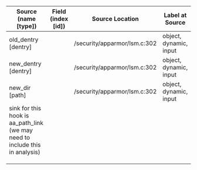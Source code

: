 | Source (name [type]) | Field (index [id]) | Source Location | Label at Source |
| -------------------- | ------------------ | --------------- | --------------- |
| old_dentry [dentry] | | /security/apparmor/lsm.c:302 | object, dynamic, input |
| new_dentry [dentry] | | /security/apparmor/lsm.c:302 | object, dynamic, input |
| new_dir [path] | | /security/apparmor/lsm.c:302 | object, dynamic, input |
| sink for this hook is aa_path_link (we may need to include this in analysis) |
| | | | |
| | | | |
| | | | |